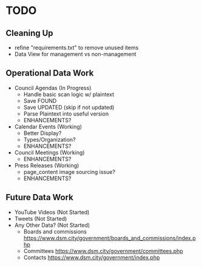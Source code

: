 # TODO

## Cleaning Up

- refine "requirements.txt" to remove unused items
- Data View for management vs non-management

## Operational Data Work

- Council Agendas (In Progress)
  - Handle basic scan logic w/ plaintext
  - Save FOUND
  - Save UPDATED (skip if not updated)
  - Parse Plaintext into useful version
  - ENHANCEMENTS?
- Calendar Events (Working)
  - Better Display? 
  - Types/Organization? 
  - ENHANCEMENTS?
- Council Meetings (Working)
  - ENHANCEMENTS?
- Press Releases (Working)
  - page_content image sourcing issue? 
  - ENHANCEMENTS?

## Future Data Work

- YouTube Videos (Not Started)
- Tweets (Not Started)
- Any Other Data? (Not Started)
  - Boards and commissions https://www.dsm.city/government/boards_and_commissions/index.php
  - Committees https://www.dsm.city/government/committees.php
  - Contacts https://www.dsm.city/government/index.php
